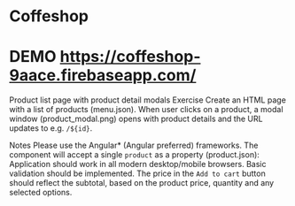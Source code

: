 # Coffeshop
# DEMO https://coffeshop-9aace.firebaseapp.com/


Product list page with product detail modals
Exercise
Create an HTML page with a list of products (menu.json).
When user clicks on a product, a modal window (product_modal.png) opens with product details and the URL updates to e.g. `/${id}`.

Notes
Please use the Angular* (Angular preferred) frameworks.
The component will accept a single `product` as a property (product.json):
Application should work in all modern desktop/mobile browsers.
Basic validation should be implemented.
The price in the `Add to cart` button should reflect the subtotal, based on the product price, quantity and any selected options.

